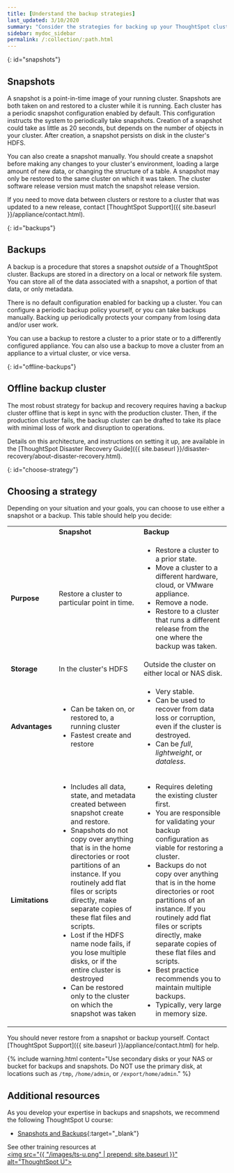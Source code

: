 ```yaml
---
title: [Understand the backup strategies]
last_updated: 3/10/2020
summary: "Consider the strategies for backing up your ThoughtSpot cluster."
sidebar: mydoc_sidebar
permalink: /:collection/:path.html
---
```

{: id="snapshots"}
## Snapshots

A snapshot is a point-in-time image of your running cluster. Snapshots are both taken on and restored to a cluster while it is running. Each cluster has a periodic snapshot configuration enabled by default. This configuration instructs the system to periodically take snapshots. Creation of a snapshot could take as little as 20 seconds, but depends on the number of objects in your cluster. After creation, a snapshot persists on disk in the cluster's HDFS.

You can also create a snapshot manually. You should create a snapshot before making any changes to your cluster's environment, loading a large amount of new data, or changing the structure of a table. A snapshot may only be restored to the same cluster on which it was taken. The cluster software release version must match the snapshot release version.

If you need to move data between clusters or restore to a cluster that was updated to a new release, contact [ThoughtSpot Support]({{ site.baseurl }}/appliance/contact.html).

{: id="backups"}
## Backups

A backup is a procedure that stores a snapshot *outside* of a ThoughtSpot cluster. Backups are stored in a directory on a local or network file system. You can store all of the data associated with a snapshot, a portion of that data, or only metadata.

There is no default configuration enabled for backing up a cluster. You can configure a periodic backup policy yourself, or you can take backups manually. Backing up periodically protects your company from losing data and/or user work.

You can use a backup to restore a cluster to a prior state or to a differently configured appliance. You can also use a backup to move a cluster from an appliance to a virtual cluster, or vice versa.

{: id="offline-backups"}
## Offline backup cluster

The most robust strategy for backup and recovery requires having a backup cluster offline that is kept in sync with the production cluster. Then, if the production cluster fails, the backup cluster can be drafted to take its place with minimal loss of work and disruption to operations.

Details on this architecture, and instructions on setting it up, are available in the [ThoughtSpot Disaster Recovery Guide]({{ site.baseurl }}/disaster-recovery/about-disaster-recovery.html).

{: id="choose-strategy"}
## Choosing a strategy

Depending on your situation and your goals, you can choose to use either a snapshot or a backup. This table should help you decide:

<table>
<colgroup>
<col width="16%" />
<col width="42%" />
<col width="42%" />
</colgroup>
                <tr>
                    <td/>
                    <td><strong>Snapshot</strong></td>
                    <td><strong>Backup</strong></td>
                </tr>
                <tr id="purpose">
                    <td><strong>Purpose</strong></td>
                    <td>Restore a cluster to particular point in time.</td>
                    <td>
                        <ul>
                            <li>Restore a cluster to a prior state.</li>
                            <li>Move a cluster to a different hardware, cloud, or VMware appliance.</li>
                            <li>Remove a node.</li>
                            <li>Restore to a cluster that runs a different release from the one
                                where the backup was taken.</li>
                        </ul>
                    </td>
                </tr>
                <tr id="storage">
                    <td><strong>Storage</strong></td>
                    <td>In the cluster's HDFS</td>
                    <td>Outside the cluster on either local or NAS disk.</td>
                </tr>
                <tr id="advantages">
                    <td><strong>Advantages</strong></td>
                    <td>
                        <ul>
                            <li>Can be taken on, or restored to, a running cluster</li>
                            <li>Fastest create and restore</li>
                        </ul>
                    </td>
                    <td>
                        <ul>
                            <li>Very stable.</li>
                            <li>Can be used to recover from data loss or corruption, even if the cluster is destroyed.</li>
                            <li>Can be <em>full</em>, <em>lightweight</em>, or <em>dataless</em>.</li>
                        </ul>
                    </td>
                </tr>
                <tr id="limitations">
                    <td><strong>Limitations</strong></td>
                    <td>
                        <ul>
                            <li>Includes all data, state, and metadata created between
                                snapshot create and restore.</li>
                            <li>Snapshots do not copy over anything that is in the home directories or root partitions of an instance. If you routinely add flat files or scripts directly, make separate copies of these flat files and scripts.</li>
                            <li>Lost if the HDFS name node fails, if you lose multiple disks, or if the entire cluster is destroyed</li>
                            <li>Can be restored only to the cluster on which the snapshot was taken</li>
                        </ul>
                    </td>
                    <td>
                        <ul>
                            <li>Requires deleting the existing cluster first.</li>
                            <li>You are responsible for validating your backup configuration as
                                viable for restoring a cluster.</li>
                            <li>Backups do not copy over anything that is in the home directories or root partitions of an instance. If you routinely add flat files or scripts directly, make separate copies of these flat files and scripts.</li>
                            <li>Best practice recommends you to maintain multiple backups.</li>
                            <li>Typically, very large in memory size.</li>
                        </ul>
                    </td>
                </tr>
            </table>

You should never restore from a snapshot or backup yourself. Contact [ThoughtSpot Support]({{ site.baseurl }}/appliance/contact.html) for help.

{% include warning.html content="Use secondary disks or your NAS or bucket for backups and snapshots. Do NOT use the primary disk, at locations such as <code>/tmp</code>, <code>/home/admin</code>, or <code>/export/home/admin</code>." %}

## Additional resources
As you develop your expertise in backups and snapshots, we recommend the following ThoughtSpot U course:
* [Snapshots and Backups](https://training.thoughtspot.com/3-snapshots-backups/461810){:target="_blank"}

See other training resources at <br/>
<a href="https://training.thoughtspot.com/" target="_blank"><img src="{{ "/images/ts-u.png" | prepend: site.baseurl  }}" alt="ThoughtSpot U"></a>
